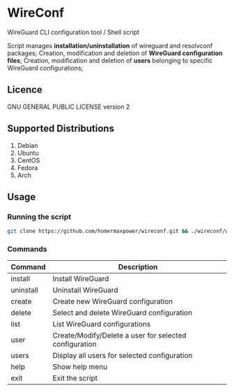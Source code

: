 # WireConf
WireGuard CLI configuration tool / Shell script

Script manages **installation/uninstallation** of wireguard and resolvconf packages; Creation, modification and deletion of **WireGuard configuration files**;  Creation, modification and deletion of **users** belonging to specific WireGuard configurations;

## Licence
GNU GENERAL PUBLIC LICENSE version 2

## Supported Distributions
1. Debian
2. Ubuntu
3. CentOS
4. Fedora
5. Arch

## Usage

### Running the script
```bash
git clone https://github.com/homermaxpower/wireconf.git && ./wireconf/wireconf.sh
```

### Commands
**Command** | **Description**
--------|------------
install | Install WireGuard
uninstall | Uninstall WireGuard
create | Create new WireGuard configuration
delete | Select and delete WireGuard configuration
list | List WireGuard configurations
user | Create/Modify/Delete a user for selected configuration
users | Display all users for selected configuration
help | Show help menu
exit | Exit the script